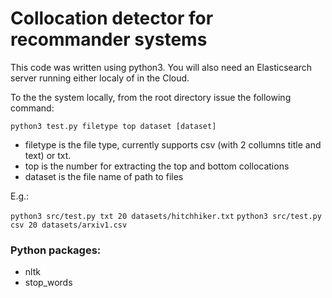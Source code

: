 # Collocation detector for recommander systems

This code was written using python3.
You will also need an Elasticsearch server running either localy of in the Cloud.

To the the system locally, from the root directory issue the following command:

`python3 test.py filetype top dataset [dataset]`

- filetype is the file type, currently supports csv (with 2 collumns title and text) or txt. 
- top is the number for extracting the top and bottom collocations
- dataset is the file name of path to files

E.g.:

`python3 src/test.py txt 20 datasets/hitchhiker.txt`
`python3 src/test.py csv 20 datasets/arxiv1.csv`

### Python packages:
* nltk
* stop_words





